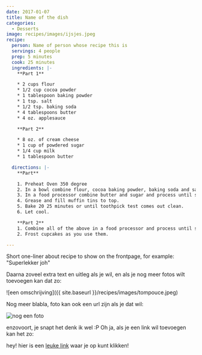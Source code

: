 ```yaml
---
date: 2017-01-07
title: Name of the dish
categories:
  - Desserts
image: recipes/images/ijsjes.jpeg
recipe:
  person: Name of person whose recipe this is
  servings: 4 people
  prep: 5 minutes
  cook: 25 minutes
  ingredients: |-
    **Part 1**

    * 2 cups flour
    * 1/2 cup cocoa powder
    * 1 tablespoon baking powder
    * 1 tsp. salt
    * 1/2 tsp. baking soda
    * 4 tablespoons butter
    * 4 oz. applesauce

    **Part 2**

    * 8 oz. of cream cheese
    * 1 cup of powdered sugar
    * 1/4 cup milk
    * 1 tablespoon butter

  directions: |-
    **Part**

    1. Preheat Oven 350 degree
    2. In a bowl combine flour, cocoa baking powder, baking soda and salt.
    3. In a food processor combine butter and sugar and process until smooth. Add the eggs, 4 oz. of chocolate pieces and vanilla. Add half of the flour mixture and ½ of the milk. Process and add the other half of the flour and the remainder of the milk. Slowly, add the hot water.
    4. Grease and fill muffin tins to top.
    5. Bake 20 25 minutes or until toothpick test comes out clean.
    6. Let cool.

    **Part 2**
    1. Combine all of the above in a food processor and process until smooth. Refrigerate.
    2. Frost cupcakes as you use them.

---
```

Short one-liner about recipe to show on the frontpage, for example: "Superlekker joh"

Daarna zoveel extra text en uitleg als je wil, en als je nog meer fotos wilt toevoegen kan dat zo:

![een omschrijving]({{ site.baseurl }}/recipes/images/tompouce.jpeg)

Nog meer blabla, foto kan ook een url zijn als je dat wil:

![nog een foto](https://i1.wp.com/imgs.xkcd.com/comics/delicious.png)

enzovoort, je snapt het denk ik wel :P Oh ja, als je een link wil toevoegen kan het zo:

hey! hier is een [leuke link](https://www.onceuponachef.com/) waar je op kunt klikken!
